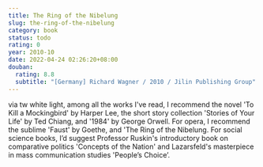 ```yaml
---
title: The Ring of the Nibelung
slug: the-ring-of-the-nibelung
category: book
status: todo
rating: 0
year: 2010-10
date: 2022-04-24 02:26:20+08:00
douban:
  rating: 8.8
  subtitle: "[Germany] Richard Wagner / 2010 / Jilin Publishing Group"
---
```


via tw white light, among all the works I've read, I recommend the novel 'To Kill a Mockingbird' by Harper Lee, the short story collection 'Stories of Your Life' by Ted Chiang, and '1984' by George Orwell. For opera, I recommend the sublime 'Faust' by Goethe, and 'The Ring of the Nibelung. For social science books, I’d suggest Professor Ruskin's introductory book on comparative politics 'Concepts of the Nation' and Lazarsfeld's masterpiece in mass communication studies 'People’s Choice’.  
